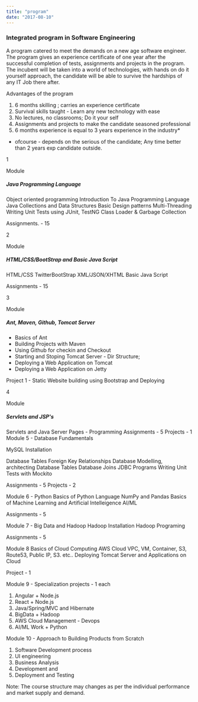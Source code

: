 ```yaml
---
title: "program"
date: "2017-08-10"
---
```


### Integrated program in Software Engineering

A program catered to meet the demands on a new age software engineer. The program gives an experience certificate of one year after the successful completion of tests, assignments and projects in the program. The incubent will be taken into a world of technologies, with hands on do it yourself approach, the candidate will be able to survive the hardships of any IT Job there after.

Advantages of the program

1. 6 months skilling ; carries an experience certificate
2. Survival skills taught - Learn any new technology with ease
3. No lectures, no classrooms; Do it your self
4. Assignments and projects to make the candidate seasoned professional
5. 6 months experience is equal to 3 years experience in the industry\*

- ofcourse - depends on the serious of the candidate; Any time better than 2 years exp candidate outside.

<div class="module-inner d-flex">
<div class="module-name"><p>1</p>Module</div>
<div>
<h5>Java Programming Language</h5>
Object oriented programming
Introduction To Java Programming Language
Java Collections and Data Structures
Basic Design patterns
Multi-Threading
Writing Unit Tests using JUnit, TestNG
Class Loader & Garbage Collection

Assignments. - 15
</div>
</div>



<div class="module-inner d-flex">
<div class="module-name"><p>2</p>Module</div>

<div>

<h5>HTML/CSS/BootStrap and Basic Java Script</h5>

HTML/CSS
TwitterBootStrap
XML/JSON/XHTML
Basic Java Script

Assignments - 15
</div>
</div>

<div class="module-inner d-flex">
    <div class="module-name"><p>3</p>Module</div>
    <div>
    <h5>Ant, Maven, Github, Tomcat Server</h5>
    <ul>
        <li>Basics of Ant</li>
        <li>Building Projects with Maven</li>
        <li>Using Github for checkin and Checkout</li>
        <li>Starting and Stoping Tomcat Server - Dir Structure;</li>
        <li>Deploying a Web Application on Tomcat</li>
        <li>Deploying a Web Application on Jetty</li>
    </ul>
    Project 1 - Static Website building using Bootstrap and Deploying
    </div>
</div>

<div class="module-inner d-flex">
<div class="module-name"><p>4</p>Module</div>
<h5>Servlets and JSP's</h5>
Servlets and Java Server Pages - Programming
Assignments - 5
Projects - 1
</div>
</div>

<div class="module-inner">
Module 5 - Database Fundamentals

MySQL Installation

Database Tables
Foreign Key Relationships
Database Modelling, architecting Database Tables
Database Joins
JDBC Programs
Writing Unit Tests with Mockito

Assignments - 5
Projects - 2

</div>

<div class="module-inner">
Module 6 - Python
Basics of Python Language
NumPy and Pandas
Basics of Machine Learning and Artificial Intelleigence AI/ML

Assignments - 5

</div>

<div class="module-inner">
Module 7 - Big Data and Hadoop
Hadoop Installation
Hadoop Programing

Assignments - 5

</div>

<div class="module-inner">
Module 8
Basics of Cloud Computing
AWS Cloud
VPC, VM, Container, S3, Route53, Public IP, S3. etc..
Deploying Tomcat Server and Applications on Cloud

Project - 1

</div>

<div class="module-inner">
Module 9 - Specialization projects - 1 each

1. Angular + Node.js
2. React + Node.js
3. Java/Spring/MVC and Hibernate
4. BigData + Hadoop
5. AWS Cloud Management - Devops
6. AI/ML Work + Python
   </div>

<div class="module-inner">
Module 10 - Approach to Building Products from Scratch

1. Software Development process
2. UI engineering
3. Business Analysis
4. Development and
5. Deployment and Testing

Note: The course structure may changes as per the individual performance and market supply and demand.

</div>

